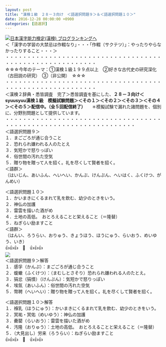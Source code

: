 ```yaml
---
layout: post
title: "漢検１級　２８－３向け　＜語選択問題９＞＆＜語選択問題１０＞"
date: 2016-12-28 00:00:00 +0900
categories: [語選択]
---
```


[![](/syuusyuu9701/assets/images/漢検１級-２８－３向け-＜語選択問題９＞＆＜語選択問題１０＞-br_c_3028_1.gif)](http://blog.with2.net/link.php?1659096:3028 "日本漢字能力検定(漢検) ブログランキングへ")[日本漢字能力検定(漢検) ブログランキングへ](http://blog.with2.net/link.php?1659096:3028)  
＜「漢字の学習の大禁忌は作輟なり」・・・「作輟（サクテツ）」：やったりやらなかったりすること・・・＞  
・・・・・・・・・・・・・・・・・・・・・・・・・・・・・・・・・・・・・・・・・・・・・・・・・・・・・・・・・  
☆☆☆今年のテーマ：①漢検１級１９９点以上　②好きな古代史の研究深化（古田説の研究）　③（非公開）　☆☆☆　　  
・・・・・・・・・・・・・・・・・・・・・・・・・・・・・・・・・・・・・・・・・・・・・・・・・・・・・・・・・  
＜漢検２辞典・悉皆調査　完了＞悉皆調査を基にした、**２８－３向け＜syuusyuu漢検１級　模擬試験問題＞＜その１＞＜その２＞＜その３＞＜その４＞＜その５＞配信中。（全５回配信終了）**　　＊模擬試験で漏れた諸問題を、個別に、分野別問題として提供しています。  
・・・・・・・・・・・・・・・・・・・・・・・・・・・・・・・・・・・・・・・・・・・・・・・・・・・・・・・・・・・・・・・・・・  
＜語選択問題９＞  
１．まごごろが通じ合うこと  
２．恐れられ嫌われる人のたとえ  
３．気短かで怒りっぽい  
４．俗世間の汚れた空気  
５．贈り物を贈って人を招く。礼を尽くして賢者を招く。  
＜語群＞  
（はいじん、あいふん、へいへい、かんぷ、けんぷん、へいはく、ふくけつ、がんめい）  
  
＜語選択問題１０＞  
１．かいまきにくるまれて乳を飲む、幼少のときをいう。  
２．神仏の加護  
３．雷雲を描いた酒がめ  
４．土地の高低。　おとろえることと栄えること（＝隆替）  
５．ねぎらい励ますこと  
＜語群＞  
（はんい、ろうらい、おりゅう、きょうほう、ほうにゅう、らいおう、めいゆう、いき）  
👍👍👍　🐒　👍👍👍  
![](/syuusyuu9701/assets/images/漢検１級-２８－３向け-＜語選択問題９＞＆＜語選択問題１０＞-4681bb490d249c7b00f2e35ab65d58e8.png)  
＜語選択問題９＞解答  
１．感孚（かんぷ）：まごごろが通じ合うこと  
２．蝮蠍（ふくけつ）：（まむしとさそり）恐れられ嫌われる人のたとえ。  
３．狷忿（狷憤）（けんぷん）：気短かで怒りっぽい  
４．埃氛（あいふん）：俗世間の汚れた空気  
５．幣聘（へいへい）：贈り物を贈って人を招く。礼を尽くして賢者を招く。  
  
＜語選択問題１０＞解答  
１．褓乳（ほうにゅう）：かいまきにくるまれて乳を飲む、幼少のときをいう。  
２．冥祐・冥佑（めいゆう）：神仏の加護  
３．罍罌（らいおう）：雷雲を描いた酒がめ  
４．汚隆（おりゅう）：土地の高低。　おとろえることと栄えること（＝隆替）  
５．（大見出し）労来（ろうらい）：ねぎらい励ますこと  
👍👍👍　🐒　👍👍👍  